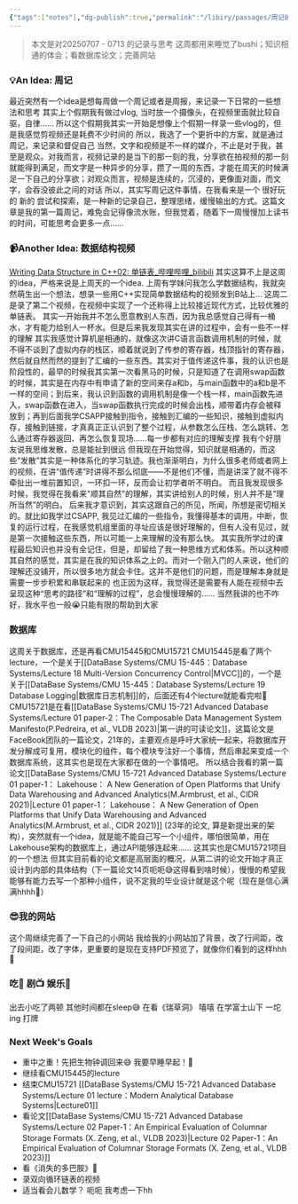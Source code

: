 ```yaml
---
{"tags":["notes"],"dg-publish":true,"permalink":"/libiry/passages/周记01｜2025.07.07 - 07.13暑假的第二周 生物钟混乱的一周/","dgPassFrontmatter":true,"noteIcon":"","created":"2025-07-13T12:27:35.275+08:00","updated":"2025-08-02T14:35:01.127+08:00"}
---
```



> 本文是对20250707 - 0713 的记录与思考
> 这周都用来睡觉了bushi；知识相通的体会；看数据库论文；完善网站


### 💡An Idea: 周记
最近突然有一个idea是想每周做一个周记或者是周报，来记录一下日常的一些想法和思考
其实上个假期我有做过vlog, 当时放一个摄像头，在视频里面就比较自驱，自律…… 所以这个假期我其实一开始是想像上个假期一样录一些vlog的，但是我感觉剪视频还是耗费不少时间的
所以，我选了一个更折中的方案，就是通过周记，来记录和督促自己
当然，文字和视频是不一样的媒介，不止是对于我，甚至是观众。对我而言，视频记录的是当下的那一刻的我，分享欲在拍视频的那一刻就能得到满足，而文字是一种异步的分享，攒了一周的东西，才能在周天的时候满足一下自己的分享欲；对观众而言，视频是连续的，沉浸的，更像面对面，而文字，会吞没彼此之间的对话
所以，其实写周记这件事情，在我看来是一个 很好玩的 新的 尝试和探索，是一种新的记录自己，整理思绪，缓慢输出的方式。这篇文章是我的第一篇周记，难免会记得像流水账，但我觉着，随着下一周慢慢加上读书的时间，可能思考会更多一点……

### 📹Another Idea: 数据结构视频
[Writing Data Structure in C++02: 单链表_哔哩哔哩_bilibili](https://www.bilibili.com/video/BV19aGEz4EDb/?spm_id_from=333.1387.homepage.video_card.click)
其实这算不上是这周的idea，严格来说是上周天的一个idea.
上周有学妹问我怎么学数据结构，我就突然萌生出一个想法，想录一些用C++实现简单数据结构的视频发到B站上... 这周二是录了第二个视频，在视频中实现了一个还称得上比较接近现代方式，比较优雅的单链表。
其实一开始我并不怎么愿意教别人东西，因为我总感觉自己得有一桶水，才有能力给别人一杯水。但是后来我发现其实在讲的过程中，会有一些不一样的理解
其实我感觉计算机是相通的，就像这次讲C语言函数调用机制的时候，就不得不谈到了虚拟内存的栈区，顺着就说到了传参的寄存器，栈顶指针的寄存器，然后就自然而然的提到了汇编的一些东西。其实对于值传递这件事，我的认识也是阶段性的，最早的时候我其实第一次看黑马的时候，只是知道了在调用swap函数的时候，其实是在内存中有申请了新的空间来存a和b，与main函数中的a和b是不一样的空间；到后来，我认识到函数的调用机制是像一个栈一样，main函数先进入，swap函数在进入，当swap函数执行完成的时候会出栈，顺带着内存会被释放到；再到后面我学CSAPP接触到指令，接触到汇编的一些知识，接触到虚拟内存，接触到链接，才真真正正认识到了整个过程，从参数怎么压栈、怎么跳转、怎么通过寄存器返回、再怎么恢复现场……每一步都有对应的理解支撑
我有个好朋友说我思维发散，总是能扯到很远
但我现在开始觉得，知识就是相通的，而这些“发散”其实是一种体系化的学习轨迹。我也渐渐明白，为什么很多老师或者网上的视频，在讲“值传递”时讲得不那么彻底——不是他们不懂，而是讲深了就不得不牵扯出一堆前置知识，一环扣一环，反而会让初学者听不明白。
而且我发现很多时候，我觉得在我看来"顺其自然"的理解，其实讲给别人的时候，别人并不是“理所当然”的明白。
后来我才意识到，其实这跟自己的所见，所闻，所想是密切相关的。就比如我学过CSAPP, 我见过汇编的一些指令，我懂得基本的调用，中断，恢复的运行过程，在我感觉机组里面的寻址应该是很好理解的，但有人没有见过，就是第一次接触这些东西，所以可能一上来理解的没有那么快。
其实我所学过的课程最后知识也并没有全记住，但是，却留给了我一种思维方式和体系。所以这种顺其自然的感觉，其实是在我的知识体系之上的。而对一个刚入门的人来说，他们的理解还没铺开，所以很多地方就会卡住。这并不是他们的问题，而是理解本身就是需要一步步积累和串联起来的
也正因为这样，我觉得还是需要有人能在视频中去呈现这种“思考的路径”和“理解的过程”，总会慢慢理解的……
当然我讲的也不咋好，我水平也一般😭只能有限的帮助到大家

### 数据库
这周关于数据库，还是再看CMU15445和CMU15721
CMU15445是看了两个lecture，一个是关于[[DataBase Systems/CMU 15-445：Database Systems/Lecture 18 Multi-Version Concurrency Control\|MVCC]]的，一个是关于[[DataBase Systems/CMU 15-445：Database Systems/Lecture 19 Database Logging\|数据库日志机制]]的，后面还有4个lecture就能看完啦🥰
CMU15721是在看[[DataBase Systems/CMU 15-721 Advanced Database Systems/Lecture 01 paper-2：The Composable Data Management System Manifesto(P.Pedreira, et al., VLDB 2023)\|第一讲的可读论文]]，这篇论文是FaceBook团队的一篇论文，21年的，主要观点是呼吁大家统一起来，将数据库开发分解成可复用，模块化的组件，每个模块专注好一个事情，然后串起来变成一个数据库系统，这其实也是现在大家都在做的一个事情吧。
所以结合我看的第一篇论文[[DataBase Systems/CMU 15-721 Advanced Database Systems/Lecture 01 paper-1： Lakehouse： A New Generation of Open Platforms that Unify Data Warehousing and Advanced Analytics(M.Armbrust, et al., CIDR 2021)\|Lecture 01 paper-1： Lakehouse： A New Generation of Open Platforms that Unify Data Warehousing and Advanced Analytics(M.Armbrust, et al., CIDR 2021)]] (23年的论文, 算是新提出来的架构），突然就有一个idea，就是能不能自己写一个小组件，哪怕很简单，用在Lakehouse架构的数据库上，通过API能够连起来…… 这其实也是CMU15721项目的一个想法
但其实目前看的论文都是高层面的概况，从第二讲的论文开始才真正设计到内部的具体结构（下一篇论文14页呃呃😅这得看到啥时候），慢慢的希望我能够有能力去写一个那种小组件，说不定我的毕业设计就是这个呢（现在是信心满满hhhh🤯）

### 😎我的网站
这个周继续完善了一下自己的小网站
我给我的小网站加了背景，改了行间距，改了段间距，改了字体，更重要的是现在支持PDF预览了，就像你们看到的这样hhh🤩

### 吃🍖 剧📺 娱乐🥳
出去小吃了两顿
其他时间都在sleep😅
在看《瑞草洞》 嘻嘻
在学富士山下 一坨ing
打牌

### Next Week's Goals
- 重中之重！先把生物钟调回来😅 我要早睡早起！👾
- 继续看CMU15445的lecture
- 结束CMU15721 [[DataBase Systems/CMU 15-721 Advanced Database Systems/Lecture 01 lecture：Modern Analytical Database Systems\|Lecture01]]
- 看论文[[DataBase Systems/CMU 15-721 Advanced Database Systems/Lecture 02 Paper-1：An Empirical Evaluation of Columnar Storage Formats (X. Zeng, et al., VLDB 2023)\|Lecture 02 Paper-1：An Empirical Evaluation of Columnar Storage Formats (X. Zeng, et al., VLDB 2023)]]
- 看《消失的多巴胺》📖
- 录双向循环链表的视频
- 适当看会儿数学？ 呃呃 我考虑一下hh